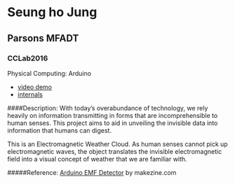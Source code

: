# Seung ho Jung
## Parsons MFADT
### CCLab2016

Physical Computing: Arduino

* [video demo](https://youtu.be/Ms7Af5KtuOE)
* [internals](http://imgur.com/a/kiCf9)

####Description:
With today’s overabundance of technology, we rely heavily on information transmitting in forms that are incomprehensible to human senses. This project aims to aid in unveiling the invisible data into information that humans can digest.

This is an Electromagnetic Weather Cloud. As human senses cannot pick up electromagnetic waves, the object translates the invisible electromagnetic field into a visual concept of weather that we are familiar with.


#####Reference:
[Arduino EMF Detector](http://makezine.com/2011/01/21/arduino-emf-detector/) by makezine.com